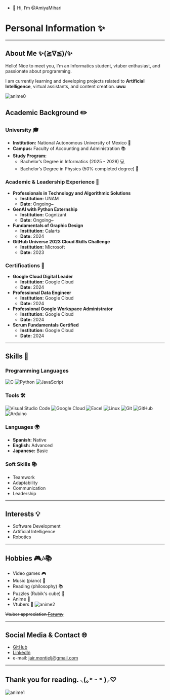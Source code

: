 - 👋 Hi, I’m @AmiyaMihari
# Personal Information ✨
---
## About Me ✨(≧∇≦)/✨
Hello! Nice to meet you, I'm an Informatics student, vtuber enthusiast, and passionate about programming.

I am currently learning and developing projects related to **Artificial Intelligence**, virtual assistants, and content creation. **uwu**

![anime0](https://img4.gelbooru.com//images/79/60/79609a9237415123d3448a69e329df73.gif)

## Academic Background ✏️
### University 🎓
- **Institution:** National Autonomous University of Mexico 🏫
- **Campus:** Faculty of Accounting and Administration 📚
- **Study Program:**
  - Bachelor’s Degree in Informatics (2025 - 2028) 💻
  - Bachelor’s Degree in Physics (50% completed degree) 🔭

### Academic & Leadership Experience 📖
- **Professionals in Technology and Algorithmic Solutions**
  - **Institution:** UNAM
  - **Date:** Ongoing~
- **GenAI with Python Externship**
  - **Institution:** Cognizant
  - **Date:** Ongoing~
- **Fundamentals of Graphic Design**
  - **Institution:** Calarts
  - **Date:** 2024
- **GitHub Universe 2023 Cloud Skills Challenge**
  - **Institution:** Microsoft
  - **Date:** 2023

### Certifications 🏅
- **Google Cloud Digital Leader**
  - **Institution:** Google Cloud  
  - **Date:** 2024
- **Professional Data Engineer**
  - **Institution:** Google Cloud
  - **Date:** 2024
- **Professional Google Workspace Administrator**
  - **Institution:** Google Cloud
  - **Date:** 2024
- **Scrum Fundamentals Certified**
  - **Institution:** Google Cloud
  - **Date:** 2024

---

## Skills 🚀
### Programming Languages
![C](https://img.shields.io/badge/C-A8B9CC?style=for-the-badge&logo=c&logoColor=white)
![Python](https://img.shields.io/badge/Python-3776AB?style=for-the-badge&logo=python&logoColor=white)
![JavaScript](https://img.shields.io/badge/JavaScript-F7DF1E?style=for-the-badge&logo=javascript&logoColor=black)

### Tools 🛠️
![Visual Studio Code](https://img.shields.io/badge/VSCode-007ACC?style=for-the-badge&logo=visual-studio-code&logoColor=white)
![Google Cloud](https://img.shields.io/badge/Google_Cloud-4285F4?style=for-the-badge&logo=google-cloud&logoColor=white)
![Excel](https://img.shields.io/badge/Excel-217346?style=for-the-badge&logo=microsoft-excel&logoColor=white)
![Linux](https://img.shields.io/badge/Linux-FCC624?style=for-the-badge&logo=linux&logoColor=black)
![Git](https://img.shields.io/badge/Git-F05032?style=for-the-badge&logo=git&logoColor=white)
![GitHub](https://img.shields.io/badge/GitHub-181717?style=for-the-badge&logo=github&logoColor=white)
![Arduino](https://img.shields.io/badge/Arduino-00979D?style=for-the-badge&logo=Arduino&logoColor=white)

### Languages 🌍
- **Spanish:** Native
- **English:** Advanced
- **Japanese:** Basic

### Soft Skills 📚
- Teamwork
- Adaptability
- Communication
- Leadership

---

## Interests 💡
- Software Development
- Artificial Intelligence
- Robotics

---

## Hobbies 🎮🎶📚

- Video games 🎮
- Music (piano) 🎹
- Reading (philosophy) 📚
- Puzzles (Rubik's cube) 🧩
- Anime 🌸
- Vtubers 🧡
![anime2](https://pbs.twimg.com/media/Go7hHlxXAAA5k9K?format=jpg&name=900x900)

~~Vtuber appreciation [Ferumy](https://x.com/FerumiKaipa)~~

---

## Social Media & Contact 🌐
- [GitHub](https://github.com/AmiyaMihari)
- [LinkedIn](https://www.linkedin.com/in/guillermo-mjuarez/)
- e-mail: jair.montielj@gmail.com

---
## Thank you for reading. ⸜(｡˃ ᵕ ˂ )⸝♡

![anime1](https://img4.gelbooru.com//images/0c/f4/0cf40e6714384384daf6dad93251ca22.gif)


<!---
AmiyaMihari/AmiyaMihari is a ✨ special ✨ repository because its `README.md` (this file) appears on your GitHub profile.
You can click the Preview link to take a look at your changes.
--->
